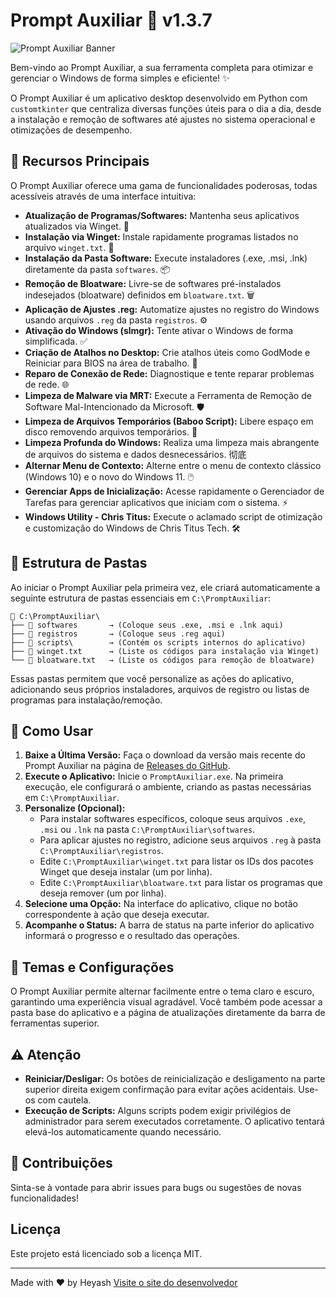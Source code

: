 # Prompt Auxiliar 🤖 v1.3.7

![Prompt Auxiliar Banner](https://raw.githubusercontent.com/luanwolf/PromptAuxiliar/main/imagens/banner.png)

Bem-vindo ao Prompt Auxiliar, a sua ferramenta completa para otimizar e gerenciar o Windows de forma simples e eficiente! ✨

O Prompt Auxiliar é um aplicativo desktop desenvolvido em Python com `customtkinter` que centraliza diversas funções úteis para o dia a dia, desde a instalação e remoção de softwares até ajustes no sistema operacional e otimizações de desempenho.

## 🌟 Recursos Principais

O Prompt Auxiliar oferece uma gama de funcionalidades poderosas, todas acessíveis através de uma interface intuitiva:

* **Atualização de Programas/Softwares:** Mantenha seus aplicativos atualizados via Winget. 🔄
* **Instalação via Winget:** Instale rapidamente programas listados no arquivo `winget.txt`. 🚀
* **Instalação da Pasta Software:** Execute instaladores (.exe, .msi, .lnk) diretamente da pasta `softwares`. 📦
* **Remoção de Bloatware:** Livre-se de softwares pré-instalados indesejados (bloatware) definidos em `bloatware.txt`. 🗑️
* **Aplicação de Ajustes .reg:** Automatize ajustes no registro do Windows usando arquivos `.reg` da pasta `registros`. ⚙️
* **Ativação do Windows (slmgr):** Tente ativar o Windows de forma simplificada. ✅
* **Criação de Atalhos no Desktop:** Crie atalhos úteis como GodMode e Reiniciar para BIOS na área de trabalho. 🔗
* **Reparo de Conexão de Rede:** Diagnostique e tente reparar problemas de rede. 🌐
* **Limpeza de Malware via MRT:** Execute a Ferramenta de Remoção de Software Mal-Intencionado da Microsoft. 🛡️
* **Limpeza de Arquivos Temporários (Baboo Script):** Libere espaço em disco removendo arquivos temporários. 🧹
* **Limpeza Profunda do Windows:** Realiza uma limpeza mais abrangente de arquivos do sistema e dados desnecessários. 彻底
* **Alternar Menu de Contexto:** Alterne entre o menu de contexto clássico (Windows 10) e o novo do Windows 11. 🖱️
* **Gerenciar Apps de Inicialização:** Acesse rapidamente o Gerenciador de Tarefas para gerenciar aplicativos que iniciam com o sistema. ⚡
* **Windows Utility - Chris Titus:** Execute o aclamado script de otimização e customização do Windows de Chris Titus Tech. 🛠️

## 📁 Estrutura de Pastas

Ao iniciar o Prompt Auxiliar pela primeira vez, ele criará automaticamente a seguinte estrutura de pastas essenciais em `C:\PromptAuxiliar`:

```plaintext
📂 C:\PromptAuxiliar\
├── 📂 softwares       → (Coloque seus .exe, .msi e .lnk aqui)
├── 📂 registros       → (Coloque seus .reg aqui)
├── 📂 scripts\        → (Contém os scripts internos do aplicativo)
├── 📄 winget.txt      → (Liste os códigos para instalação via Winget)
└── 📄 bloatware.txt   → (Liste os códigos para remoção de bloatware)
```

Essas pastas permitem que você personalize as ações do aplicativo, adicionando seus próprios instaladores, arquivos de registro ou listas de programas para instalação/remoção.

## 🚀 Como Usar

1.  **Baixe a Última Versão:** Faça o download da versão mais recente do Prompt Auxiliar na página de [Releases do GitHub](https://github.com/luanwolf/PromptAuxiliar/releases/tag/Prompt).
2.  **Execute o Aplicativo:** Inicie o `PromptAuxiliar.exe`. Na primeira execução, ele configurará o ambiente, criando as pastas necessárias em `C:\PromptAuxiliar`.
3.  **Personalize (Opcional):**
    * Para instalar softwares específicos, coloque seus arquivos `.exe`, `.msi` ou `.lnk` na pasta `C:\PromptAuxiliar\softwares`.
    * Para aplicar ajustes no registro, adicione seus arquivos `.reg` à pasta `C:\PromptAuxiliar\registros`.
    * Edite `C:\PromptAuxiliar\winget.txt` para listar os IDs dos pacotes Winget que deseja instalar (um por linha).
    * Edite `C:\PromptAuxiliar\bloatware.txt` para listar os programas que deseja remover (um por linha).
4.  **Selecione uma Opção:** Na interface do aplicativo, clique no botão correspondente à ação que deseja executar.
5.  **Acompanhe o Status:** A barra de status na parte inferior do aplicativo informará o progresso e o resultado das operações.

## 🎨 Temas e Configurações

O Prompt Auxiliar permite alternar facilmente entre o tema claro e escuro, garantindo uma experiência visual agradável. Você também pode acessar a pasta base do aplicativo e a página de atualizações diretamente da barra de ferramentas superior.

## ⚠️ Atenção

* **Reiniciar/Desligar:** Os botões de reinicialização e desligamento na parte superior direita exigem confirmação para evitar ações acidentais. Use-os com cautela.
* **Execução de Scripts:** Alguns scripts podem exigir privilégios de administrador para serem executados corretamente. O aplicativo tentará elevá-los automaticamente quando necessário.

## 🤝 Contribuições

Sinta-se à vontade para abrir issues para bugs ou sugestões de novas funcionalidades!

## Licença

Este projeto está licenciado sob a licença MIT.

---

Made with ❤️ by Heyash
[Visite o site do desenvolvedor](https://heyash.vercel.app/)
